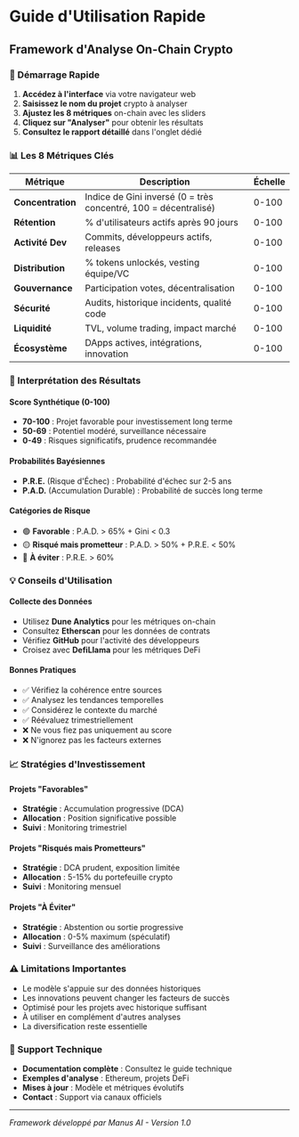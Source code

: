 # Guide d'Utilisation Rapide
## Framework d'Analyse On-Chain Crypto

### 🚀 Démarrage Rapide

1. **Accédez à l'interface** via votre navigateur web
2. **Saisissez le nom du projet** crypto à analyser
3. **Ajustez les 8 métriques** on-chain avec les sliders
4. **Cliquez sur "Analyser"** pour obtenir les résultats
5. **Consultez le rapport détaillé** dans l'onglet dédié

### 📊 Les 8 Métriques Clés

| Métrique | Description | Échelle |
|----------|-------------|---------|
| **Concentration** | Indice de Gini inversé (0 = très concentré, 100 = décentralisé) | 0-100 |
| **Rétention** | % d'utilisateurs actifs après 90 jours | 0-100 |
| **Activité Dev** | Commits, développeurs actifs, releases | 0-100 |
| **Distribution** | % tokens unlockés, vesting équipe/VC | 0-100 |
| **Gouvernance** | Participation votes, décentralisation | 0-100 |
| **Sécurité** | Audits, historique incidents, qualité code | 0-100 |
| **Liquidité** | TVL, volume trading, impact marché | 0-100 |
| **Écosystème** | DApps actives, intégrations, innovation | 0-100 |

### 🎯 Interprétation des Résultats

#### Score Synthétique (0-100)
- **70-100** : Projet favorable pour investissement long terme
- **50-69** : Potentiel modéré, surveillance nécessaire
- **0-49** : Risques significatifs, prudence recommandée

#### Probabilités Bayésiennes
- **P.R.E.** (Risque d'Échec) : Probabilité d'échec sur 2-5 ans
- **P.A.D.** (Accumulation Durable) : Probabilité de succès long terme

#### Catégories de Risque
- 🟢 **Favorable** : P.A.D. > 65% + Gini < 0.3
- 🟡 **Risqué mais prometteur** : P.A.D. > 50% + P.R.E. < 50%
- 🔴 **À éviter** : P.R.E. > 60%

### 💡 Conseils d'Utilisation

#### Collecte des Données
- Utilisez **Dune Analytics** pour les métriques on-chain
- Consultez **Etherscan** pour les données de contrats
- Vérifiez **GitHub** pour l'activité des développeurs
- Croisez avec **DefiLlama** pour les métriques DeFi

#### Bonnes Pratiques
- ✅ Vérifiez la cohérence entre sources
- ✅ Analysez les tendances temporelles
- ✅ Considérez le contexte du marché
- ✅ Réévaluez trimestriellement
- ❌ Ne vous fiez pas uniquement au score
- ❌ N'ignorez pas les facteurs externes

### 📈 Stratégies d'Investissement

#### Projets "Favorables"
- **Stratégie** : Accumulation progressive (DCA)
- **Allocation** : Position significative possible
- **Suivi** : Monitoring trimestriel

#### Projets "Risqués mais Prometteurs"
- **Stratégie** : DCA prudent, exposition limitée
- **Allocation** : 5-15% du portefeuille crypto
- **Suivi** : Monitoring mensuel

#### Projets "À Éviter"
- **Stratégie** : Abstention ou sortie progressive
- **Allocation** : 0-5% maximum (spéculatif)
- **Suivi** : Surveillance des améliorations

### ⚠️ Limitations Importantes

- Le modèle s'appuie sur des données historiques
- Les innovations peuvent changer les facteurs de succès
- Optimisé pour les projets avec historique suffisant
- À utiliser en complément d'autres analyses
- La diversification reste essentielle

### 🔧 Support Technique

- **Documentation complète** : Consultez le guide technique
- **Exemples d'analyse** : Ethereum, projets DeFi
- **Mises à jour** : Modèle et métriques évolutifs
- **Contact** : Support via canaux officiels

---

*Framework développé par Manus AI - Version 1.0*

